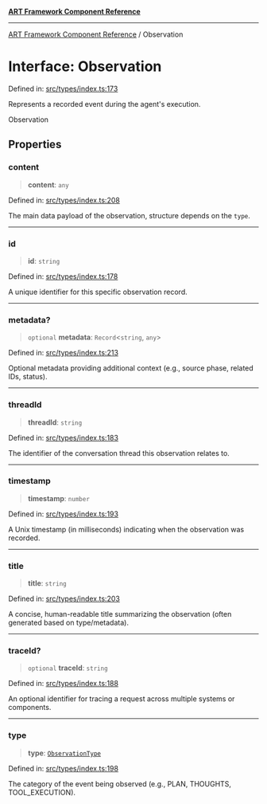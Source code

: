 [**ART Framework Component Reference**](../README.md)

***

[ART Framework Component Reference](../README.md) / Observation

# Interface: Observation

Defined in: [src/types/index.ts:173](https://github.com/hashangit/ART/blob/e4c184bd9ffa5ef078ee6a88704f24584b173411/src/types/index.ts#L173)

Represents a recorded event during the agent's execution.

 Observation

## Properties

### content

> **content**: `any`

Defined in: [src/types/index.ts:208](https://github.com/hashangit/ART/blob/e4c184bd9ffa5ef078ee6a88704f24584b173411/src/types/index.ts#L208)

The main data payload of the observation, structure depends on the `type`.

***

### id

> **id**: `string`

Defined in: [src/types/index.ts:178](https://github.com/hashangit/ART/blob/e4c184bd9ffa5ef078ee6a88704f24584b173411/src/types/index.ts#L178)

A unique identifier for this specific observation record.

***

### metadata?

> `optional` **metadata**: `Record`\<`string`, `any`\>

Defined in: [src/types/index.ts:213](https://github.com/hashangit/ART/blob/e4c184bd9ffa5ef078ee6a88704f24584b173411/src/types/index.ts#L213)

Optional metadata providing additional context (e.g., source phase, related IDs, status).

***

### threadId

> **threadId**: `string`

Defined in: [src/types/index.ts:183](https://github.com/hashangit/ART/blob/e4c184bd9ffa5ef078ee6a88704f24584b173411/src/types/index.ts#L183)

The identifier of the conversation thread this observation relates to.

***

### timestamp

> **timestamp**: `number`

Defined in: [src/types/index.ts:193](https://github.com/hashangit/ART/blob/e4c184bd9ffa5ef078ee6a88704f24584b173411/src/types/index.ts#L193)

A Unix timestamp (in milliseconds) indicating when the observation was recorded.

***

### title

> **title**: `string`

Defined in: [src/types/index.ts:203](https://github.com/hashangit/ART/blob/e4c184bd9ffa5ef078ee6a88704f24584b173411/src/types/index.ts#L203)

A concise, human-readable title summarizing the observation (often generated based on type/metadata).

***

### traceId?

> `optional` **traceId**: `string`

Defined in: [src/types/index.ts:188](https://github.com/hashangit/ART/blob/e4c184bd9ffa5ef078ee6a88704f24584b173411/src/types/index.ts#L188)

An optional identifier for tracing a request across multiple systems or components.

***

### type

> **type**: [`ObservationType`](../enumerations/ObservationType.md)

Defined in: [src/types/index.ts:198](https://github.com/hashangit/ART/blob/e4c184bd9ffa5ef078ee6a88704f24584b173411/src/types/index.ts#L198)

The category of the event being observed (e.g., PLAN, THOUGHTS, TOOL_EXECUTION).
